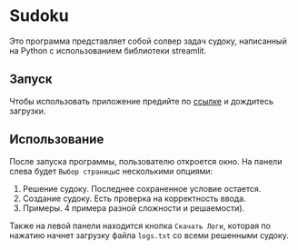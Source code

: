 # Sudoku
Это программа представляет собой солвер задач судоку, написанный на Python с использованием библиотеки streamlit.
## Запуск
Чтобы использовать приложение предийте по [ссылке](https://share.streamlit.io/robertarifulin/sudoku/main/main.py)  и дождитесь загрузки.
## Использование
После запуска программы, пользователю откроется окно. На панели слева будет `Выбор страницы`с несколькими опциями:
1. Решение судоку. Последнее сохраненное условие остается.
2. Создание судоку. Есть проверка на корректность ввода.
3. Примеры. 4 примера разной сложности и решаемости).

Также на левой панели находится кнопка `Скачать Логи`, которая по нажатию начнет загрузку файла `logs.txt` со всеми решенными судоку. 
